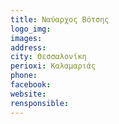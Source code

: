 ```yaml
---
title: Ναύαρχος Βότσης
logo_img: 
images: 
address: 
city: Θεσσαλονίκη
perioxi: Καλαμαριάς
phone: 
facebook: 
website: 
rensponsible: 
---
```


